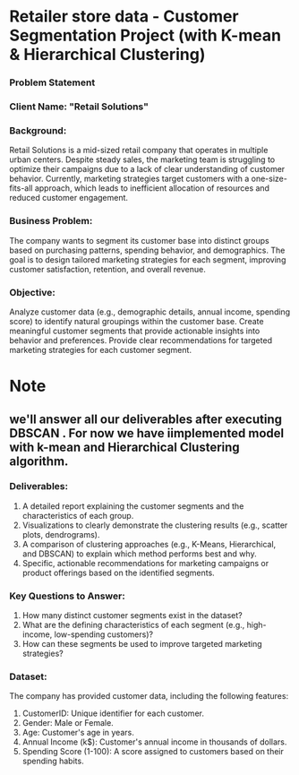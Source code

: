 # Retailer store data - Customer Segmentation Project  (with K-mean & Hierarchical Clustering)

### Problem Statement

### Client Name: "Retail Solutions"

### Background:
Retail Solutions is a mid-sized retail company that operates in multiple urban centers. Despite steady sales, the marketing team is struggling to optimize their campaigns due to a lack of clear understanding of customer behavior. Currently, marketing strategies target customers with a one-size-fits-all approach, which leads to inefficient allocation of resources and reduced customer engagement.

### Business Problem:
The company wants to segment its customer base into distinct groups based on purchasing patterns, spending behavior, and demographics. The goal is to design tailored marketing strategies for each segment, improving customer satisfaction, retention, and overall revenue.

### Objective:
Analyze customer data (e.g., demographic details, annual income, spending score) to identify natural groupings within the customer base.
Create meaningful customer segments that provide actionable insights into behavior and preferences.
Provide clear recommendations for targeted marketing strategies for each customer segment.

# Note
## we'll answer all our deliverables after executing DBSCAN . For now we have iimplemented model with k-mean and Hierarchical Clustering algorithm.


### Deliverables:
1. A detailed report explaining the customer segments and the characteristics of each group.
2. Visualizations to clearly demonstrate the clustering results (e.g., scatter plots, dendrograms).
3. A comparison of clustering approaches (e.g., K-Means, Hierarchical, and DBSCAN) to explain which method performs best and why.
4. Specific, actionable recommendations for marketing campaigns or product offerings based on the identified segments.

### Key Questions to Answer:
1. How many distinct customer segments exist in the dataset?
2. What are the defining characteristics of each segment (e.g., high-income, low-spending customers)?
3. How can these segments be used to improve targeted marketing strategies?

### Dataset:
The company has provided customer data, including the following features:

1. CustomerID: Unique identifier for each customer.
2. Gender: Male or Female.
3. Age: Customer's age in years.
4. Annual Income (k$): Customer's annual income in thousands of dollars.
5. Spending Score (1-100): A score assigned to customers based on their spending habits.

